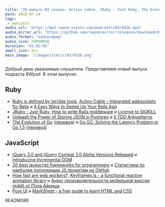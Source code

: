 ```yaml
---
title: "26 выпуск 03 сезона. Action Cable, JRuby - Just Ruby, The Evolution of Go, jQuery 3.0 Alpha, Incremental DOM, Pure UI и прочее"
date: 2015-07-14
tags:
 - podcasts
audio_url: "https://mp3.rwpod-assets.com/podcasts/03/0326.mp3"
audio_mirror_url: "https://github.com/rwpod/mirror/releases/download/03.26/0326.mp3"
audio_format: "audio/mpeg"
audio_size: 59660040
duration: "01:02:02"
small_icon: mic
main_image: "/images/static/03/0326.png"
---
```


Добрый день уважаемые слушатели. Представляем новый выпуск подкаста RWpod. В этом выпуске:

## Ruby

 - [Ruby is defined by terrible tools](http://devblog.avdi.org/2015/07/08/ruby-is-defined-by-terrible-tools/), [Action Cable – Integrated websockets for Rails](https://github.com/rails/actioncable) и [4 Easy Ways to Speed Up Your Rails App](http://blog.skylight.io/4-easy-ways-to-speed-up-your-rails-app/)
 - [JRuby - Just Ruby](http://blog.eurucamp.org/2015/07/08/jruby-just-ruby/), [How to write Rails middleware](http://rubylogs.com/writing-rails-middleware/) и [License to SIGKILL](http://www.sitepoint.com/license-to-sigkill/)
 - [Unleash the Power of Storing JSON in Postgres](http://blog.codeship.com/unleash-the-power-of-storing-json-in-postgres/) и [5 TDD Antipatterns](https://www.madetech.com/news/5-tdd-antipatterns)
 - [The Evolution of Go](https://sourcegraph.com/blog/live/gophercon2015/123645585015) ([перевод](http://habrahabr.ru/post/262295/)) и [Go GC: Solving the Latency Problem in Go 1.5](https://sourcegraph.com/blog/live/gophercon2015/123574706480) ([перевод](http://habrahabr.ru/post/262335/))

## JavaScript

 - [jQuery 3.0 and jQuery Compat 3.0 Alpha Versions Released](http://blog.jquery.com/2015/07/13/jquery-3-0-and-jquery-compat-3-0-alpha-versions-released/) и [Introducing Incremental DOM](https://medium.com/google-developers/introducing-incremental-dom-e98f79ce2c5f)
 - [20 best javascript frameworks for programmers](http://www.dzinerslane.com/20-best-javascript-frameworks-for-programmers/) и [Статистика по наиболее популярным JS проектам на GitHub](http://stats.js.org/)
 - [How fast are web workers?](https://hacks.mozilla.org/2015/07/how-fast-are-web-workers/), [Keyframes.js - a functional reactive animation library](http://alexeisavca.github.io/keyframes.js/) и [Аудит производительности мобильной версии reddit от Пола Айриша](https://github.com/reddit/reddit-mobile/issues/247)
 - [Pure UI](http://rauchg.com/2015/pure-ui/) и [MarkSheet - a free guide to learn HTML and CSS](http://marksheet.io/)

READMORE

